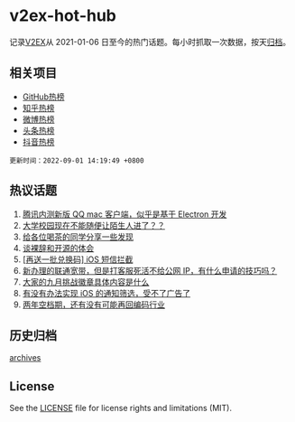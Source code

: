 # v2ex-hot-hub

 记录[V2EX](https://www.v2ex.com/)从 2021-01-06 日至今的热门话题。每小时抓取一次数据，按天[归档](archives)。
 
 ## 相关项目

- [GitHub热榜](https://github.com/lonnyzhang423/github-hot-hub)
- [知乎热榜](https://github.com/lonnyzhang423/zhihu-hot-hub)
- [微博热榜](https://github.com/lonnyzhang423/weibo-hot-hub)
- [头条热榜](https://github.com/lonnyzhang423/toutiao-hot-hub)
- [抖音热榜](https://github.com/lonnyzhang423/douyin-hot-hub)


 `更新时间：2022-09-01 14:19:49 +0800`

## 热议话题

1. [腾讯内测新版 QQ mac 客户端，似乎是基于 Electron 开发](https://www.v2ex.com/t/876823)
1. [大学校园现在不能随便让陌生人进了？？](https://www.v2ex.com/t/876910)
1. [给各位喝茶的同学分享一些发现](https://www.v2ex.com/t/876775)
1. [谈裸辞和开源的体会](https://www.v2ex.com/t/876779)
1. [[再送一批兑换码] iOS 短信拦截](https://www.v2ex.com/t/876876)
1. [新办理的联通宽带，但是打客服死活不给公网 IP，有什么申请的技巧吗？](https://www.v2ex.com/t/876770)
1. [大家的九月挑战徽章具体内容是什么](https://www.v2ex.com/t/876875)
1. [有没有办法实现 iOS 的通知筛选，受不了广告了](https://www.v2ex.com/t/876883)
1. [两年空档期，还有没有可能再回编码行业](https://www.v2ex.com/t/876840)

## 历史归档

[archives](archives)

## License

See the [LICENSE](LICENSE) file for license rights and limitations (MIT).
